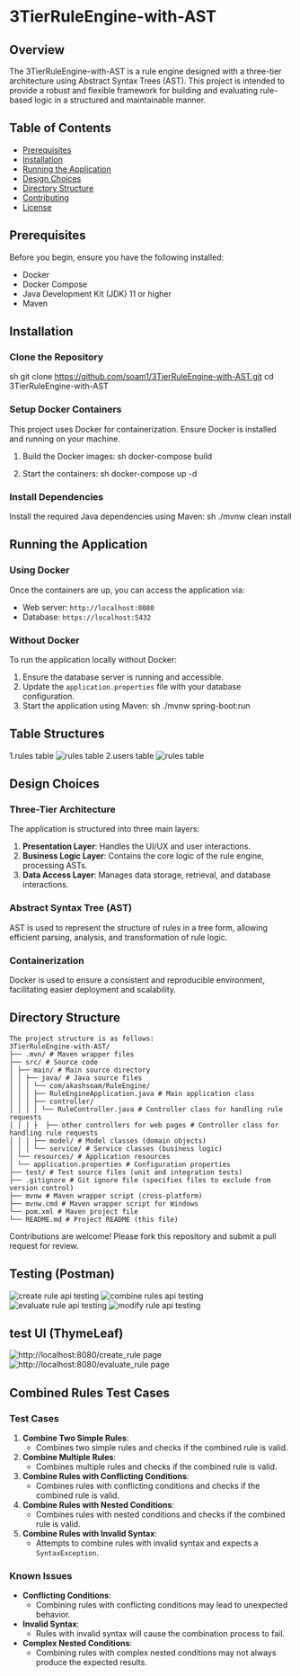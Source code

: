 # 3TierRuleEngine-with-AST

## Overview

The 3TierRuleEngine-with-AST is a rule engine designed with a three-tier architecture using Abstract Syntax Trees (AST).
This project is intended to provide a robust and flexible framework for building and evaluating rule-based logic in a
structured and maintainable manner.

## Table of Contents

- [Prerequisites](#prerequisites)
- [Installation](#installation)
- [Running the Application](#running-the-application)
- [Design Choices](#design-choices)
- [Directory Structure](#directory-structure)
- [Contributing](#contributing)
- [License](#license)

## Prerequisites

Before you begin, ensure you have the following installed:

- Docker
- Docker Compose
- Java Development Kit (JDK) 11 or higher
- Maven

## Installation

### Clone the Repository

sh
git clone https://github.com/soam1/3TierRuleEngine-with-AST.git
cd 3TierRuleEngine-with-AST

### Setup Docker Containers

This project uses Docker for containerization. Ensure Docker is installed and running on your machine.

1. Build the Docker images:
   sh
   docker-compose build


2. Start the containers:
   sh
   docker-compose up -d

### Install Dependencies

Install the required Java dependencies using Maven:
sh
./mvnw clean install

## Running the Application

### Using Docker

Once the containers are up, you can access the application via:

- Web server: `http://localhost:8080`
- Database: `https://localhost:5432`

### Without Docker

To run the application locally without Docker:

1. Ensure the database server is running and accessible.
2. Update the `application.properties` file with your database configuration.
3. Start the application using Maven:
   sh
   ./mvnw spring-boot:run

## Table Structures

1.rules table
![rules table](imagesforreference/rules_table_structure.png)
2.users table
![rules table](imagesforreference/users_table_structure.png)

## Design Choices

### Three-Tier Architecture

The application is structured into three main layers:

1. **Presentation Layer**: Handles the UI/UX and user interactions.
2. **Business Logic Layer**: Contains the core logic of the rule engine, processing ASTs.
3. **Data Access Layer**: Manages data storage, retrieval, and database interactions.

### Abstract Syntax Tree (AST)

AST is used to represent the structure of rules in a tree form, allowing efficient parsing, analysis, and transformation
of rule logic.

### Containerization

Docker is used to ensure a consistent and reproducible environment, facilitating easier deployment and scalability.

## Directory Structure

```
The project structure is as follows:
3TierRuleEngine-with-AST/ 
├── .mvn/ # Maven wrapper files
├── src/ # Source code
│ ├── main/ # Main source directory
│ │ ├── java/ # Java source files
│ │ │ └── com/akashsoam/RuleEngine/ 
│ │ │ ├── RuleEngineApplication.java # Main application class
│ │ │ ├── controller/
│ │ │ │ └── RuleController.java # Controller class for handling rule requests
│ │ │ ├  ├── other controllers for web pages # Controller class for handling rule requests
│ │ │ ├── model/ # Model classes (domain objects)
│ │ │ └── service/ # Service classes (business logic)
│ └── resources/ # Application resources
│ └── application.properties # Configuration properties
├── test/ # Test source files (unit and integration tests)
├── .gitignore # Git ignore file (specifies files to exclude from version control)
├── mvnw # Maven wrapper script (cross-platform)
├── mvnw.cmd # Maven wrapper script for Windows
└── pom.xml # Maven project file
└── README.md # Project README (this file)
```

Contributions are welcome! Please fork this repository and submit a pull request for review.

## Testing (Postman)

![create rule api testing](imagesforreference/create_rule_api_testing.png)
![combine rules api testing](imagesforreference/combine_rules_api_testing.png)
![evaluate rule api testing](imagesforreference/evaluate_rule_api_testing.png)
![modify rule api testing](imagesforreference/modify_rule_api_testing.png)

## test UI (ThymeLeaf)

![http://localhost:8080/create_rule page](imagesforreference/create_rule_ui.png)
![http://localhost:8080/evaluate_rule page](imagesforreference/evaluate_rule_ui.png)

## Combined Rules Test Cases

### Test Cases

1. **Combine Two Simple Rules**:
    - Combines two simple rules and checks if the combined rule is valid.
2. **Combine Multiple Rules**:
    - Combines multiple rules and checks if the combined rule is valid.
3. **Combine Rules with Conflicting Conditions**:
    - Combines rules with conflicting conditions and checks if the combined rule is valid.
4. **Combine Rules with Nested Conditions**:
    - Combines rules with nested conditions and checks if the combined rule is valid.
5. **Combine Rules with Invalid Syntax**:
    - Attempts to combine rules with invalid syntax and expects a `SyntaxException`.

### Known Issues

- **Conflicting Conditions**:
    - Combining rules with conflicting conditions may lead to unexpected behavior.
- **Invalid Syntax**:
    - Rules with invalid syntax will cause the combination process to fail.
- **Complex Nested Conditions**:
    - Combining rules with complex nested conditions may not always produce the expected results.